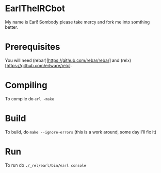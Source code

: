 EarlTheIRCbot
=============

My name is Earl! Sombody please take mercy and fork me into somthing better. 

# Prerequisites

You will need (rebar)[https://github.com/rebar/rebar] and (relx)[https://github.com/erlware/relx].

# Compiling
To compile do `erl -make`

# Build
To build, do `make --ignore-errors` (this is a work around, some day I'll fix it)

# Run
To run do `./_rel/earl/bin/earl console`
